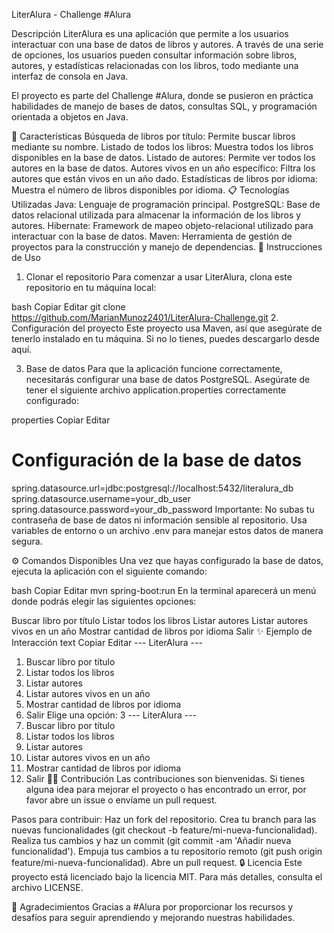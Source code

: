 LiterAlura - Challenge #Alura

Descripción
LiterAlura es una aplicación que permite a los usuarios interactuar con una base de datos de libros y autores. A través de una serie de opciones, los usuarios pueden consultar información sobre libros, autores, y estadísticas relacionadas con los libros, todo mediante una interfaz de consola en Java.

El proyecto es parte del Challenge #Alura, donde se pusieron en práctica habilidades de manejo de bases de datos, consultas SQL, y programación orientada a objetos en Java.

🌟 Características
Búsqueda de libros por título: Permite buscar libros mediante su nombre.
Listado de todos los libros: Muestra todos los libros disponibles en la base de datos.
Listado de autores: Permite ver todos los autores en la base de datos.
Autores vivos en un año específico: Filtra los autores que están vivos en un año dado.
Estadísticas de libros por idioma: Muestra el número de libros disponibles por idioma.
📋 Tecnologías Utilizadas
Java: Lenguaje de programación principal.
PostgreSQL: Base de datos relacional utilizada para almacenar la información de los libros y autores.
Hibernate: Framework de mapeo objeto-relacional utilizado para interactuar con la base de datos.
Maven: Herramienta de gestión de proyectos para la construcción y manejo de dependencias.
🚀 Instrucciones de Uso
1. Clonar el repositorio
Para comenzar a usar LiterAlura, clona este repositorio en tu máquina local:

bash
Copiar
Editar
git clone https://github.com/MarianMunoz2401/LiterAlura-Challenge.git
2. Configuración del proyecto
Este proyecto usa Maven, así que asegúrate de tenerlo instalado en tu máquina. Si no lo tienes, puedes descargarlo desde aquí.

3. Base de datos
Para que la aplicación funcione correctamente, necesitarás configurar una base de datos PostgreSQL. Asegúrate de tener el siguiente archivo application.properties correctamente configurado:

properties
Copiar
Editar
# Configuración de la base de datos
spring.datasource.url=jdbc:postgresql://localhost:5432/literalura_db
spring.datasource.username=your_db_user
spring.datasource.password=your_db_password
Importante: No subas tu contraseña de base de datos ni información sensible al repositorio. Usa variables de entorno o un archivo .env para manejar estos datos de manera segura.

⚙️ Comandos Disponibles
Una vez que hayas configurado la base de datos, ejecuta la aplicación con el siguiente comando:

bash
Copiar
Editar
mvn spring-boot:run
En la terminal aparecerá un menú donde podrás elegir las siguientes opciones:

Buscar libro por título
Listar todos los libros
Listar autores
Listar autores vivos en un año
Mostrar cantidad de libros por idioma
Salir
✨ Ejemplo de Interacción
text
Copiar
Editar
--- LiterAlura ---
1. Buscar libro por título
2. Listar todos los libros
3. Listar autores
4. Listar autores vivos en un año
5. Mostrar cantidad de libros por idioma
0. Salir
Elige una opción: 3
--- LiterAlura ---
1. Buscar libro por título
2. Listar todos los libros
3. Listar autores
4. Listar autores vivos en un año
5. Mostrar cantidad de libros por idioma
0. Salir
🧑‍💻 Contribución
Las contribuciones son bienvenidas. Si tienes alguna idea para mejorar el proyecto o has encontrado un error, por favor abre un issue o envíame un pull request.

Pasos para contribuir:
Haz un fork del repositorio.
Crea tu branch para las nuevas funcionalidades (git checkout -b feature/mi-nueva-funcionalidad).
Realiza tus cambios y haz un commit (git commit -am 'Añadir nueva funcionalidad').
Empuja tus cambios a tu repositorio remoto (git push origin feature/mi-nueva-funcionalidad).
Abre un pull request.
🔒 Licencia
Este proyecto está licenciado bajo la licencia MIT. Para más detalles, consulta el archivo LICENSE.

🤝 Agradecimientos
Gracias a #Alura por proporcionar los recursos y desafíos para seguir aprendiendo y mejorando nuestras habilidades.

